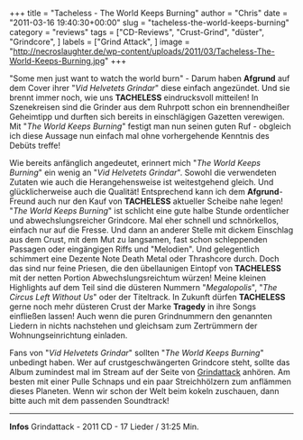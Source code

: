 +++
title = "Tacheless - The World Keeps Burning"
author = "Chris"
date = "2011-03-16 19:40:30+00:00"
slug = "tacheless-the-world-keeps-burning"
category = "reviews"
tags = ["CD-Reviews", "Crust-Grind", "düster", "Grindcore", ]
labels = ["Grind Attack", ]
image = "http://necroslaughter.de/wp-content/uploads/2011/03/Tacheless-The-World-Keeps-Burning.jpg"
+++

"Some men just want to watch the world burn" - Darum haben **Afgrund** auf dem Cover ihrer "_Vid Helvetets Grindar_" diese einfach angezündet. Und sie brennt immer noch, wie uns **TACHELESS** eindrucksvoll mitteilen!
In Szenekreisen sind die Grinder aus dem Ruhrpott schon ein brennendheißer Geheimtipp und durften sich bereits in einschlägigen Gazetten verewigen. Mit "_The World Keeps Burning_" festigt man nun seinen guten Ruf - obgleich ich diese Aussage nun einfach mal ohne vorhergehende Kenntnis des Debüts treffe!

Wie bereits anfänglich angedeutet, erinnert mich "_The World Keeps Burning_" ein wenig an "_Vid Helvetets Grindar_". Sowohl die verwendeten Zutaten wie auch die Herangehensweise ist weitestgehend gleich. Und glücklicherweise auch die Qualität! Entsprechend kann ich dem **Afgrund**-Freund auch nur den Kauf von **TACHELESS** aktueller Scheibe nahe legen!
"_The World Keeps Burning_" ist schlicht eine gute halbe Stunde ordentlicher und abwechslungsreicher Grindcore. Mal eher schnell und schnörkellos, einfach nur auf die Fresse. Und dann an anderer Stelle mit dickem Einschlag aus dem Crust, mit dem Mut zu langsamen, fast schon schleppenden Passagen oder eingängigen Riffs und "Melodien". Und gelegentlich schimmert eine Dezente Note Death Metal oder Thrashcore durch. Doch das sind nur feine Priesen, die den übellaunigen Eintopf von **TACHELESS** mit der netten Portion Abwechslungsreichtum würzen!
Meine kleinen Highlights auf dem Teil sind die düsteren Nummern "_Megalopolis_", "_The Circus Left Without Us_" oder der Titeltrack. In Zukunft dürfen **TACHELESS** gerne noch mehr düsteren Crust der Marke **Tragedy** in ihre Songs einfließen lassen! Auch wenn die puren Grindnummern den genannten Liedern in nichts nachstehen und gleichsam zum Zertrümmern der Wohnungseinrichtung einladen.

Fans von "_Vid Helvetets Grindar_" sollten "_The World Keeps Burning_" unbedingt haben. Wer auf crustgeschwängerten Grindcore steht, sollte das Album zumindest mal im Stream auf der Seite von <a href="http://www.grindattack.de/">Grindattack</a> anhören. Am besten mit einer Pulle Schnaps und ein paar Streichhölzern zum anflämmen dieses Planeten. Wenn wir schon der Welt beim kokeln zuschauen, dann  bitte auch mit dem passenden Soundtrack!





---
**Infos**
Grindattack - 2011
CD - 17 Lieder / 31:25 Min.

